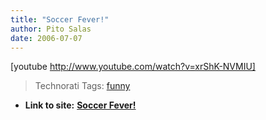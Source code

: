 ```yaml
---
title: "Soccer Fever!"
author: Pito Salas
date: 2006-07-07
---
```


[youtube http://www.youtube.com/watch?v=xrShK-NVMIU]  
>  Technorati Tags: [funny](<http://www.technorati.com/tag/funny>)


* **Link to site:** **[Soccer Fever!](None)**
